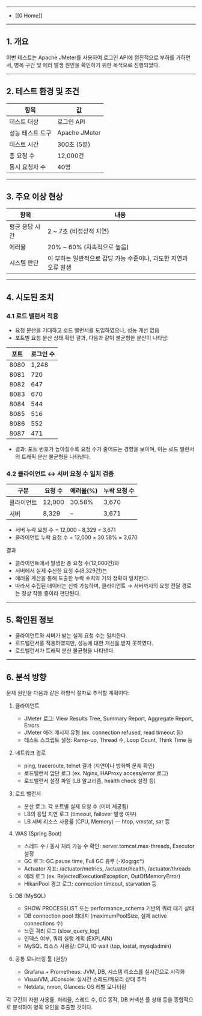 

---
- [[0 Home]]
---

## 1. 개요

이번 테스트는 Apache JMeter를 사용하여 로그인 API에 점진적으로 부하를 가하면서, 병목 구간 및 에러 발생 원인을 확인하기 위한 목적으로 진행되었다.

---
## 2. 테스트 환경 및 조건

| 항목             | 값                         |
|------------------|------------------------------|
| 테스트 대상       | 로그인 API                  |
| 성능 테스트 도구 | Apache JMeter               |
| 테스트 시간       | 300초 (5분)                 |
| 총 요청 수        | 12,000건                    |
| 동시 요청자 수    | 40명                        |

---
## 3. 주요 이상 현상

| 항목            | 내용                         |
|-----------------|------------------------------|
| 평균 응답 시간  | 2 ~ 7초 (비정상적 지연)       |
| 에러율          | 20% ~ 60% (지속적으로 높음)  |
| 시스템 판단     | 이 부하는 일반적으로 감당 가능 수준이나, 과도한 지연과 오류 발생 |

---
## 4. 시도된 조치

### 4.1 로드 밸런서 적용

- 요청 분산을 기대하고 로드 밸런서를 도입하였으나, 성능 개선 없음
- 포트별 요청 분산 상태 확인 결과, 다음과 같이 불균형한 분산이 나타남:

| 포트   | 로그인 수 |
|--------|-----------|
| 8080   | 1,248     |
| 8081   | 720       |
| 8082   | 647       |
| 8083   | 670       |
| 8084   | 544       |
| 8085   | 516       |
| 8086   | 552       |
| 8087   | 471       |

- 결과: 포트 번호가 높아질수록 요청 수가 줄어드는 경향을 보이며, 이는 로드 밸런서의 트래픽 분산 불균형을 나타낸다.

### 4.2 클라이언트 ↔ 서버 요청 수 일치 검증

| 구분          | 요청 수     | 에러율(%) | 누락 요청 수 |
|---------------|-------------|------------|----------------|
| 클라이언트     | 12,000      | 30.58%     | 3,670          |
| 서버           | 8,329        | –          | 3,671          |

- 서버 누락 요청 수 = 12,000 - 8,329 = 3,671
- 클라이언트 누락 요청 수 = 12,000 × 30.58% ≈ 3,670

결과  
- 클라이언트에서 발생한 총 요청 수(12,000건)와  
- 서버에서 실제 수신한 요청 수(8,329건)는  
- 에러율 계산을 통해 도출한 누락 수치와 거의 정확히 일치한다.  
- 따라서 수집된 데이터는 신뢰 가능하며, 클라이언트 → 서버까지의 요청 전달 경로는 정상 작동 중이라 판단된다.

---
## 5. 확인된 정보

- 클라이언트와 서버가 받는 실제 요청 수는 일치한다.
- 로드밸런서를 적용하였지만, 성능에 대한 개선을 받지 못하였다.
- 로드밸런서가 트래픽 분산 불균형을 나타낸다.

---
## 6. 분석 방향

문제 원인을 다음과 같은 하향식 절차로 추적할 계획이다:

1. 클라이언트
   - JMeter 로그: View Results Tree, Summary Report, Aggregate Report, Errors
   - JMeter 에러 메시지 유형 (ex. connection refused, read timeout 등)
   - 테스트 스크립트 설정: Ramp-up, Thread 수, Loop Count, Think Time 등

2. 네트워크 경로
   - ping, traceroute, telnet 결과 (지연이나 방화벽 문제 확인)
   - 로드밸런서 앞단 로그 (ex. Nginx, HAProxy access/error 로그)
   - 로드밸런서 설정 파일 (LB 알고리즘, health check 설정 등)

3. 로드 밸런서
   - 분산 로그: 각 포트별 실제 요청 수 (이미 제공됨)
   - LB의 응답 지연 로그 (timeout, failover 발생 여부)
   - LB 서버 리소스 사용률 (CPU, Memory) — htop, vmstat, sar 등

4. WAS (Spring Boot)
   - 스레드 수 / 동시 처리 가능 수 확인: server.tomcat.max-threads, Executor 설정
   - GC 로그: GC pause time, Full GC 유무 (-Xlog:gc*)
   - Actuator 지표: /actuator/metrics, /actuator/health, /actuator/threads
   - 에러 로그 (ex. RejectedExecutionException, OutOfMemoryError)
   - HikariPool 경고 로그: connection timeout, starvation 등

5. DB (MySQL)
   - SHOW PROCESSLIST 또는 performance_schema 기반의 쿼리 대기 상태
   - DB connection pool 최대치 (maximumPoolSize, 실제 active connections 수)
   - 느린 쿼리 로그 (slow_query_log)
   - 인덱스 여부, 쿼리 실행 계획 (EXPLAIN)
   - MySQL 리소스 사용량: CPU, IO wait (top, iostat, mysqladmin)

6. 공통 모니터링 툴 (권장)
   - Grafana + Prometheus: JVM, DB, 시스템 리소스를 실시간으로 시각화
   - VisualVM, JConsole: 실시간 스레드/메모리 상태 추적
   - Netdata, nmon, Glances: OS 레벨 모니터링

각 구간의 자원 사용률, 처리율, 스레드 수, GC 동작, DB 커넥션 풀 상태 등을 종합적으로 분석하여 병목 요인을 추출할 것이다.
